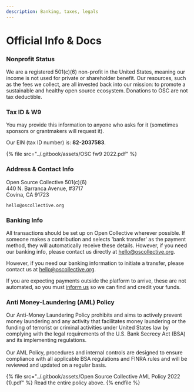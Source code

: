 ```yaml
---
description: Banking, taxes, legals
---
```


# Official Info & Docs

### Nonprofit Status

We are a registered 501(c)(6) non-profit in the United States, meaning our income is not used for private or shareholder benefit. Our resources, such as the fees we collect, are all invested back into our mission: to promote a sustainable and healthy open source ecosystem. Donations to OSC are not tax deductible.

### Tax ID & W9

You may provide this information to anyone who asks for it (sometimes sponsors or grantmakers will request it).

Our EIN (tax ID number) is: **82-2037583**.

{% file src="../.gitbook/assets/OSC fw9 2022.pdf" %}

### Address & Contact Info

Open Source Collective 501(c)(6)\
440 N. Barranca Avenue, #3717\
Covina, CA 91723

`hello@oscollective.org`

### Banking Info

All transactions should be set up on Open Collective wherever possible. If someone makes a contribution and selects 'bank transfer' as the payment method, they will automatically receive these details. However, if you need our banking info, please contact us directly at  hello@oscollective.org.

However, if you need our banking information to initiate a transfer, please contact us at  hello@oscollective.org.

If you are expecting payments outside the platform to arrive, these are not automated, so you must [inform us](mailto:hello@oscollective.org) so we can find and credit your funds.

### Anti Money-Laundering (AML) Policy

Our Anti-Money Laundering Policy prohibits and aims to actively prevent money laundering and any activity that facilitates money laundering or the funding of terrorist or criminal activities under United States law by complying with the legal requirements of the U.S. Bank Secrecy Act (BSA) and its implementing regulations.\
\
Our AML Policy, procedures and internal controls are designed to ensure compliance with all applicable BSA regulations and FINRA rules and will be reviewed and updated on a regular basis.

{% file src="../.gitbook/assets/Open Source Collective AML Policy 2022 (1).pdf" %}
Read the entire policy above.
{% endfile %}

